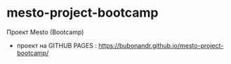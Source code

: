 # mesto-project-bootcamp
Проект Mesto (Bootcamp)
- проект на GITHUB PAGES : https://bubonandr.github.io/mesto-project-bootcamp/
